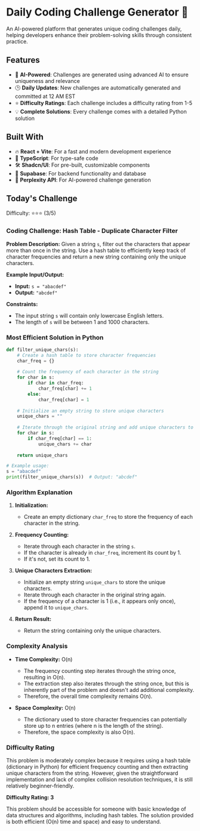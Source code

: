 # Daily Coding Challenge Generator 🚀

An AI-powered platform that generates unique coding challenges daily, helping developers enhance their problem-solving skills through consistent practice.

## Features

- 🤖 **AI-Powered**: Challenges are generated using advanced AI to ensure uniqueness and relevance
- 🕒 **Daily Updates**: New challenges are automatically generated and committed at 12 AM EST
- ⭐ **Difficulty Ratings**: Each challenge includes a difficulty rating from 1-5
- 💡 **Complete Solutions**: Every challenge comes with a detailed Python solution

## Built With

- 🔥 **React + Vite**: For a fast and modern development experience
- 🔷 **TypeScript**: For type-safe code
- 🛠️ **Shadcn/UI**: For pre-built, customizable components
- 🔌 **Supabase**: For backend functionality and database
- 🤖 **Perplexity API**: For AI-powered challenge generation

## Today's Challenge

Difficulty: ⭐⭐⭐ (3/5)

### Coding Challenge: Hash Table - Duplicate Character Filter

**Problem Description:**
Given a string `s`, filter out the characters that appear more than once in the string. Use a hash table to efficiently keep track of character frequencies and return a new string containing only the unique characters.

**Example Input/Output:**
- **Input:** `s = "abacdef"`
- **Output:** `"abcdef"`

**Constraints:**
- The input string `s` will contain only lowercase English letters.
- The length of `s` will be between 1 and 1000 characters.

### Most Efficient Solution in Python

```python
def filter_unique_chars(s):
    # Create a hash table to store character frequencies
    char_freq = {}
    
    # Count the frequency of each character in the string
    for char in s:
        if char in char_freq:
            char_freq[char] += 1
        else:
            char_freq[char] = 1
    
    # Initialize an empty string to store unique characters
    unique_chars = ""
    
    # Iterate through the original string and add unique characters to the result
    for char in s:
        if char_freq[char] == 1:
            unique_chars += char
    
    return unique_chars

# Example usage:
s = "abacdef"
print(filter_unique_chars(s))  # Output: "abcdef"
```

### Algorithm Explanation

1. **Initialization:**
   - Create an empty dictionary `char_freq` to store the frequency of each character in the string.

2. **Frequency Counting:**
   - Iterate through each character in the string `s`.
   - If the character is already in `char_freq`, increment its count by 1.
   - If it's not, set its count to 1.

3. **Unique Characters Extraction:**
   - Initialize an empty string `unique_chars` to store the unique characters.
   - Iterate through each character in the original string again.
   - If the frequency of a character is 1 (i.e., it appears only once), append it to `unique_chars`.

4. **Return Result:**
   - Return the string containing only the unique characters.

### Complexity Analysis

- **Time Complexity:** O(n)
  - The frequency counting step iterates through the string once, resulting in O(n).
  - The extraction step also iterates through the string once, but this is inherently part of the problem and doesn't add additional complexity.
  - Therefore, the overall time complexity remains O(n).

- **Space Complexity:** O(n)
  - The dictionary used to store character frequencies can potentially store up to n entries (where n is the length of the string).
  - Therefore, the space complexity is also O(n).

### Difficulty Rating

This problem is moderately complex because it requires using a hash table (dictionary in Python) for efficient frequency counting and then extracting unique characters from the string. However, given the straightforward implementation and lack of complex collision resolution techniques, it is still relatively beginner-friendly.

**Difficulty Rating: 3**

This problem should be accessible for someone with basic knowledge of data structures and algorithms, including hash tables. The solution provided is both efficient (O(n) time and space) and easy to understand.